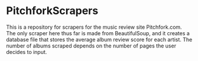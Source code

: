 # PitchforkScrapers

This is a repository for scrapers for the music review site Pitchfork.com. The only scraper here thus far is made from BeautifulSoup, and it creates a database file that stores the average album review score for each artist. 
The number of albums scraped depends on the number of pages the user decides to input.
